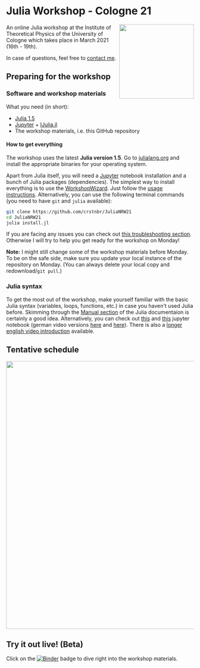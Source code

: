 # Julia Workshop - Cologne 21

<a href="https://github.com/crstnbr/JuliaCologne21/raw/master/orga/poster/JuliaCologne21_poster.pdf"><img align="right" src="https://github.com/crstnbr/JuliaCologne21/raw/master/orga/poster/JuliaCologne21_poster.png" width=200px></a>

An online Julia workshop at the Institute of Theoretical Physics of the University of Cologne which takes place in March 2021 (16th - 19th).

In case of questions, feel free to [contact me](http://github.com/crstnbr).

## Preparing for the workshop

### Software and workshop materials

What you need (in short):
  * [Julia 1.5](https://julialang.org/downloads/)
  * [Jupyter](https://jupyter.org) + [IJulia.jl](https://github.com/JuliaLang/IJulia.jl)
  * The workshop materials, i.e. this GitHub repository

#### How to get everything
The workshop uses the latest **Julia version 1.5**. Go to [julialang.org](https://julialang.org/downloads/) and install the appropriate binaries for your operating system.

Apart from Julia itself, you will need a [Jupyter](https://jupyter.org) notebook installation and a bunch of Julia packages (dependencies). The simplest way to install everything is to use the [WorkshopWizard](https://crstnbr.github.io/WorkshopWizard.jl/dev/). Just follow the [usage instructions](https://crstnbr.github.io/WorkshopWizard.jl/dev/usage/#Getting-the-latest-workshop-1). Alternatively, you can use the following terminal commands (you need to have `git` and `julia` available):

```bash
git clone https://github.com/crstnbr/JuliaNRW21
cd JuliaNRW21
julia install.jl
```

If you are facing any issues you can check out [this troubleshooting section](https://crstnbr.github.io/WorkshopWizard.jl/dev/troubleshooting/). Otherwise I will try to help you get ready for the workshop on Monday!

**Note:** I might still change some of the workshop materials before Monday. To be on the safe side, make sure you update your local instance of the repository on Monday. (You can always delete your local copy and redownload/`git pull`.)

### Julia syntax

To get the most out of the workshop, make yourself familiar with the basic Julia syntax (variables, loops, functions, etc.) in case you haven't used Julia before. Skimming through the [Manual section](https://docs.julialang.org/en/v1/manual/variables/) of the Julia documentaion is certainly a good idea. Alternatively, you can check out [this](https://nbviewer.jupyter.org/url/www.thp.uni-koeln.de/trebst/Lectures/CompPhys-2020/filled_out_template_01_variablen_datenstrukturen.ipynb) and [this](https://nbviewer.jupyter.org/url/www.thp.uni-koeln.de/trebst/Lectures/CompPhys-2020/filled_out_template_02_funktionen_schleifen_verzweigungen.ipynb) jupyter notebook (german video versions [here](https://vimeo.com/showcase/6910448/video/400175206) and [here](https://vimeo.com/showcase/6910448/video/400261725)). There is also a [longer english video introduction](https://www.youtube.com/watch?v=8h8rQyEpiZA) available.

## Tentative schedule

<a href="https://github.com/crstnbr/JuliaNRW21/raw/master/orga/schedule/schedule.pdf"><img src="https://github.com/crstnbr/JuliaNRW21/raw/master/orga/schedule/schedule.jpeg" width=720px></a>

## Try it out live! (Beta)

Click on the [![Binder](https://mybinder.org/badge_logo.svg)](https://mybinder.org/v2/gh/crstnbr/JuliaNRW21-binder/master?urlpath=git-pull%3Frepo%3Dhttps%253A%252F%252Fgithub.com%252Fcrstnbr%252FJuliaNRW21%26urlpath%3Dtree%252FJuliaNRW21%252F%26branch%3Dmaster) badge to dive right into the workshop materials.

